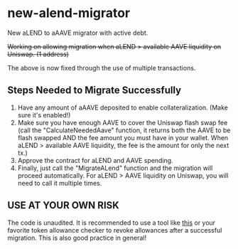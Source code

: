 # new-alend-migrator
New aLEND to aAAVE migrator with active debt.
 
~~Working on allowing migration when aLEND > available AAVE liquidity on Uniswap. (1 address)~~

The above is now fixed through the use of multiple transactions.

## Steps Needed to Migrate Successfully

1. Have any amount of aAAVE deposited to enable collateralization. (Make sure it's enabled!)
2. Make sure you have enough AAVE to cover the Uniswap flash swap fee (call the "CalculateNeededAave" function, it returns both the AAVE to be flash swapped AND the fee amount you must have in your wallet. When aLEND > available AAVE liquidity, the fee is the amount for only the next tx.) 
3. Approve the contract for aLEND and AAVE spending.
4. Finally, just call the "MigrateALend" function and the migration will proceed automatically. For aLEND > AAVE liquidity on Uniswap, you will need to call it multiple times.

## USE AT YOUR OWN RISK
The code is unaudited. It is recommended to use a tool like <a href= "https://tac.dappstar.io/">this</a> or your favorite token allowance checker to revoke allowances after a successful migration. This is also good practice in general!
